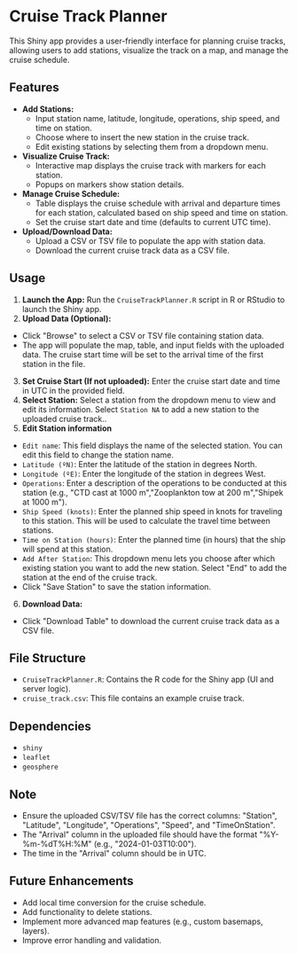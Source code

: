 # Cruise Track Planner

This Shiny app provides a user-friendly interface for planning cruise tracks, allowing users to add stations, visualize the track on a map, and manage the cruise schedule.

## Features

- **Add Stations:**
    - Input station name, latitude, longitude, operations, ship speed, and time on station.
    - Choose where to insert the new station in the cruise track.
    - Edit existing stations by selecting them from a dropdown menu.
- **Visualize Cruise Track:**
    - Interactive map displays the cruise track with markers for each station.
    - Popups on markers show station details.
- **Manage Cruise Schedule:**
    - Table displays the cruise schedule with arrival and departure times for each station, calculated based on ship speed and time on station.
    - Set the cruise start date and time (defaults to current UTC time).
- **Upload/Download Data:**
    - Upload a CSV or TSV file to populate the app with station data.
    - Download the current cruise track data as a CSV file.

## Usage

1. **Launch the App:** Run the `CruiseTrackPlanner.R` script in R or RStudio to launch the Shiny app.
2. **Upload Data (Optional):** 
  - Click "Browse" to select a CSV or TSV file containing station data. 
  - The app will populate the map, table, and input fields with the uploaded data. The cruise start time will be set to the arrival time of the first station in the file.
3. **Set Cruise Start (If not uploaded):** Enter the cruise start date and time in UTC in the provided field.
4. **Select Station:** Select a station from the dropdown menu to view and edit its information. Select `Station NA` to add a new station to the uploaded cruise track..
5. **Edit Station information**
  - `Edit name`: This field displays the name of the selected station. You can edit this field to change the station name.
  - `Latitude (ºN)`: Enter the latitude of the station in degrees North.
  - `Longitude (ºE)`: Enter the longitude of the station in degrees West.
  - `Operations`: Enter a description of the operations to be conducted at this station (e.g., "CTD cast at 1000 m","Zooplankton tow at 200 m","Shipek at 1000 m").
  - `Ship Speed (knots)`: Enter the planned ship speed in knots for traveling to this station. This will be used to calculate the travel time between stations.
  - `Time on Station (hours)`: Enter the planned time (in hours) that the ship will spend at this station.
  - `Add After Station`: This dropdown menu lets you choose after which existing station you want to add the new station. Select "End" to add the station at the end of the cruise track.
  - Click "Save Station" to save the station information.
6. **Download Data:**
  - Click "Download Table" to download the current cruise track data as a CSV file.

## File Structure

- `CruiseTrackPlanner.R`: Contains the R code for the Shiny app (UI and server logic).
- `cruise_track.csv`: This file contains an example cruise track.

## Dependencies

- `shiny`
- `leaflet`
- `geosphere`

## Note

- Ensure the uploaded CSV/TSV file has the correct columns: "Station", "Latitude", "Longitude", "Operations", "Speed", and "TimeOnStation".
- The "Arrival" column in the uploaded file should have the format "%Y-%m-%dT%H:%M" (e.g., "2024-01-03T10:00").
- The time in the "Arrival" column should be in UTC.

## Future Enhancements

- Add local time conversion for the cruise schedule.
- Add functionality to delete stations.
- Implement more advanced map features (e.g., custom basemaps, layers).
- Improve error handling and validation.